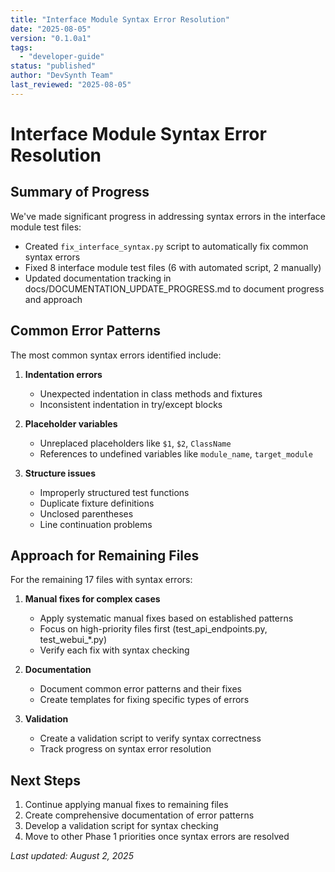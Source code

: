 ```yaml
---
title: "Interface Module Syntax Error Resolution"
date: "2025-08-05"
version: "0.1.0a1"
tags:
  - "developer-guide"
status: "published"
author: "DevSynth Team"
last_reviewed: "2025-08-05"
---
```


# Interface Module Syntax Error Resolution

## Summary of Progress

We've made significant progress in addressing syntax errors in the interface module test files:

- Created `fix_interface_syntax.py` script to automatically fix common syntax errors
- Fixed 8 interface module test files (6 with automated script, 2 manually)
- Updated documentation tracking in docs/DOCUMENTATION_UPDATE_PROGRESS.md to document progress and approach

## Common Error Patterns

The most common syntax errors identified include:

1. **Indentation errors**
   - Unexpected indentation in class methods and fixtures
   - Inconsistent indentation in try/except blocks

2. **Placeholder variables**
   - Unreplaced placeholders like `$1`, `$2`, `ClassName`
   - References to undefined variables like `module_name`, `target_module`

3. **Structure issues**
   - Improperly structured test functions
   - Duplicate fixture definitions
   - Unclosed parentheses
   - Line continuation problems

## Approach for Remaining Files

For the remaining 17 files with syntax errors:

1. **Manual fixes for complex cases**
   - Apply systematic manual fixes based on established patterns
   - Focus on high-priority files first (test_api_endpoints.py, test_webui_*.py)
   - Verify each fix with syntax checking

2. **Documentation**
   - Document common error patterns and their fixes
   - Create templates for fixing specific types of errors

3. **Validation**
   - Create a validation script to verify syntax correctness
   - Track progress on syntax error resolution

## Next Steps

1. Continue applying manual fixes to remaining files
2. Create comprehensive documentation of error patterns
3. Develop a validation script for syntax checking
4. Move to other Phase 1 priorities once syntax errors are resolved

_Last updated: August 2, 2025_
